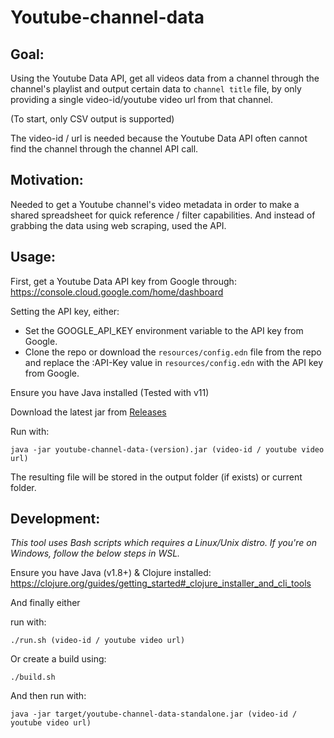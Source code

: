 # Youtube-channel-data

## Goal:
Using the Youtube Data API, get all videos data from a channel through the channel's playlist and output certain data to `channel title` file, by only providing a single video-id/youtube video url from that channel.

(To start, only CSV output is supported)

The video-id / url is needed because the Youtube Data API often cannot find the channel through the channel API call.

## Motivation:
Needed to get a Youtube channel's video metadata in order to make a shared spreadsheet for quick reference / filter capabilities.
And instead of grabbing the data using web scraping, used the API.

## Usage:

First, get a Youtube Data API key from Google through:
https://console.cloud.google.com/home/dashboard

Setting the API key, either:
- Set the GOOGLE_API_KEY environment variable to the API key from Google.
- Clone the repo or download the `resources/config.edn` file from the repo and replace the :API-Key value in `resources/config.edn` with the API key from Google.

Ensure you have Java installed (Tested with v11)

Download the latest jar from [Releases](https://github.com/naxels/youtube-channel-data/releases)

Run with:

`java -jar youtube-channel-data-(version).jar (video-id / youtube video url)`

The resulting file will be stored in the output folder (if exists) or current folder.

## Development:

*This tool uses Bash scripts which requires a Linux/Unix distro. If you're on Windows, follow the below steps in WSL.*

Ensure you have Java (v1.8+) & Clojure installed: https://clojure.org/guides/getting_started#_clojure_installer_and_cli_tools

And finally either

run with:

`./run.sh (video-id / youtube video url)` 

Or create a build using:

`./build.sh`

And then run with:

`java -jar target/youtube-channel-data-standalone.jar (video-id / youtube video url)`
